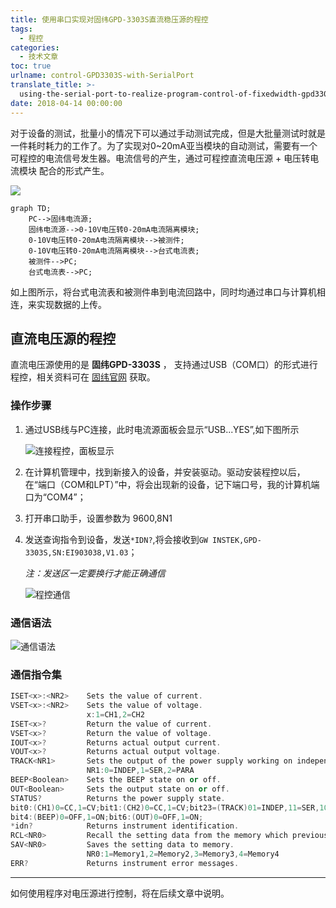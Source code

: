 ```yaml
---
title: 使用串口实现对固纬GPD-3303S直流稳压源的程控
tags:
  - 程控
categories:
  - 技术文章
toc: true
urlname: control-GPD3303S-with-SerialPort
translate_title: >-
  using-the-serial-port-to-realize-program-control-of-fixedwidth-gpd3303s-dc-voltage-regulator
date: 2018-04-14 00:00:00
---
```


对于设备的测试，批量小的情况下可以通过手动测试完成，但是大批量测试时就是一件耗时耗力的工作了。为了实现对0~20mA亚当模块的自动测试，需要有一个可程控的电流信号发生器。电流信号的产生，通过可程控直流电压源 + 电压转电流模块 配合的形式产生。

![](http://image.lazyboy.site/201804151027_420.png)

```mermaid1
graph TD;
    PC-->固纬电流源;
    固纬电流源-->0-10V电压转0-20mA电流隔离模块;
    0-10V电压转0-20mA电流隔离模块-->被测件;
    0-10V电压转0-20mA电流隔离模块-->台式电流表;
    被测件-->PC;
    台式电流表-->PC;
```

如上图所示，将台式电流表和被测件串到电流回路中，同时均通过串口与计算机相连，来实现数据的上传。



<!--more-->

## 直流电压源的程控

直流电压源使用的是 **固纬GPD-3303S** ， 支持通过USB（COM口）的形式进行程控，相关资料可在 [固纬官网](http://www.gwinstek.com.cn/cn/product/productdetail.aspx?pid=136&mid=148&id=1295) 获取。

### 操作步骤

1. 通过USB线与PC连接，此时电流源面板会显示“USB...YES”,如下图所示

   ![连接程控，面板显示](http://image.lazyboy.site/serProgramCtrl1.png)

2. 在计算机管理中，找到新接入的设备，并安装驱动。驱动安装程控以后，在“端口（COM和LPT）”中，将会出现新的设备，记下端口号，我的计算机端口为“COM4”；

3. 打开串口助手，设置参数为 9600,8N1

4. 发送查询指令到设备，发送`*IDN?`,将会接收到`GW INSTEK,GPD-3303S,SN:EI903038,V1.03`；

   *注：发送区一定要换行才能正确通信*

   ![程控通信](http://image.lazyboy.site/201804150956_75.png)



### 通信语法

![通信语法](http://p77ei0mc6.bkt.clouddn.com/201804151008_682.png)



### 通信指令集

```c++
ISET<x>:<NR2>    Sets the value of current.
VSET<x>:<NR2>    Sets the value of voltage.
                 x:1=CH1,2=CH2
ISET<x>?         Return the value of current.
VSET<x>?         Return the value of voltage.
IOUT<x>?         Returns actual output current.
VOUT<x>?         Returns actual output voltage.
TRACK<NR1>       Sets the output of the power supply working on independent or tracking mode.
                 NR1:0=INDEP,1=SER,2=PARA
BEEP<Boolean>    Sets the BEEP state on or off.
OUT<Boolean>     Sets the output state on or off.
STATUS?          Returns the power supply state.
bit0:(CH1)0=CC,1=CV;bit1:(CH2)0=CC,1=CV;bit23=(TRACK)01=INDEP,11=SER,10=PAR;
bit4:(BEEP)0=OFF,1=ON;bit6:(OUT)0=OFF,1=ON;
*idn?            Returns instrument identification.
RCL<NR0>         Recall the setting data from the memory which previous saved.
SAV<NR0>         Saves the setting data to memory.
                 NR0:1=Memory1,2=Memory2,3=Memory3,4=Memory4
ERR?             Returns instrument error messages.
```



---

如何使用程序对电压源进行控制，将在后续文章中说明。